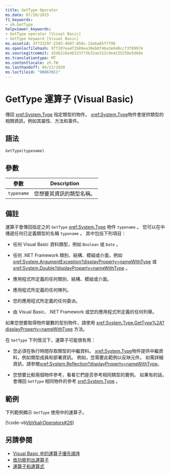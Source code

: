 ```yaml
---
title: GetType Operator
ms.date: 07/20/2015
f1_keywords:
- vb.GetType
helpviewer_keywords:
- GetType operator [Visual Basic]
- GetType keyword [Visual Basic]
ms.assetid: 4f733297-2503-4607-850c-15eba65fff90
ms.openlocfilehash: 9ff207ea4f2b89ea30eb8f46a3e640ccf3789974
ms.sourcegitcommit: d2db216e46323f73b32ae312c9e4135258e5d68e
ms.translationtype: MT
ms.contentlocale: zh-TW
ms.lasthandoff: 09/22/2020
ms.locfileid: "90867011"
---
```

# <a name="gettype-operator-visual-basic"></a>GetType 運算子 (Visual Basic)

傳回 <xref:System.Type> 指定類型的物件。 <xref:System.Type>物件會提供類型的相關資訊，例如其屬性、方法和事件。  
  
## <a name="syntax"></a>語法  
  
```vb  
GetType(typename)  
```  
  
## <a name="parameters"></a>參數  
  
|參數|Description|  
|---|---|  
|`typename`|您想要其資訊的類型名稱。|  
  
## <a name="remarks"></a>備註  

 運算子會傳回指定之的 `GetType` <xref:System.Type> 物件 `typename` 。 您可以在中傳遞任何已定義類型的名稱 `typename` 。 其中包括下列項目：  
  
- 任何 Visual Basic 資料類型，例如 `Boolean` 或 `Date` 。  
  
- 任何 .NET Framework 類別、結構、模組或介面，例如 <xref:System.ArgumentException?displayProperty=nameWithType> 或 <xref:System.Double?displayProperty=nameWithType> 。  
  
- 應用程式所定義的任何類別、結構、模組或介面。  
  
- 應用程式所定義的任何陣列。  
  
- 您的應用程式所定義的任何委派。  
  
- 由 Visual Basic、.NET Framework 或您的應用程式所定義的任何列舉。  
  
 如果您想要取得物件變數的型別物件，請使用 <xref:System.Type.GetType%2A?displayProperty=nameWithType> 方法。  
  
 在 `GetType` 下列情況下，運算子可能很有用：  
  
- 您必須在執行時間存取類型的中繼資料。 <xref:System.Type>物件提供中繼資料，例如類型成員和部署資訊。 例如，您需要此範例以反映元件。 如需詳細資訊，請參閱<xref:System.Reflection?displayProperty=nameWithType>。  
  
- 您想要比較兩個物件參考，看看它們是否參考相同類型的實例。 如果有的話，會傳回 `GetType` 相同物件的參考 <xref:System.Type> 。  
  
## <a name="example"></a>範例  

 下列範例顯示 `GetType` 使用中的運算子。  
  
 [!code-vb[VbVbalrOperators#26](~/samples/snippets/visualbasic/VS_Snippets_VBCSharp/VbVbalrOperators/VB/Class1.vb#26)]  
  
## <a name="see-also"></a>另請參閱

- [Visual Basic 中的運算子優先順序](operator-precedence.md)
- [依功能列出運算子](operators-listed-by-functionality.md)
- [運算子和運算式](../../programming-guide/language-features/operators-and-expressions/index.md)
